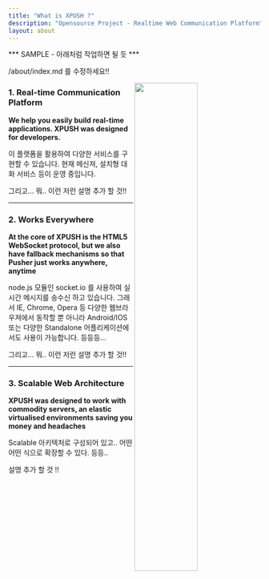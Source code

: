 ```yaml
---
title: "What is XPUSH ?"
description: "Opensource Project - Realtime Web Communication Platform"
layout: about
---
```


*** SAMPLE - 아래처럼 작업하면 될 듯 ***

/about/index.md 를 수정하세요!!

<img src="http://farm9.staticflickr.com/8358/8336375923_9f0dca4da9_o.png" width="50%" align="right">

### 1. Real-time Communication Platform

**We help you easily build real-time applications. XPUSH was designed for developers.**

이 플랫폼을 활용하여 다양한 서비스를 구현할 수 있습니다.
현재 메신져, 설치형 대화 서비스 등이 운영 중입니다.

그리고... 뭐.. 이런 저런 설명 추가 할 것!!


- - -

### 2. Works Everywhere

**At the core of XPUSH is the HTML5 WebSocket protocol, but we also have fallback mechanisms so that Pusher just works anywhere, anytime**

node.js 모듈인 socket.io 를 사용하여 실시간 메시지를 송수신 하고 있습니다. 그래서 IE, Chrome, Opera 등 다양한 웹브라우져에서 동작할 뿐 아니라 Android/IOS 또는 다양한 Standalone 어플리케이션에서도 사용이 가능합니다. 등등등…


그리고... 뭐.. 이런 저런 설명 추가 할 것!!


- - -

### 3. Scalable Web Architecture

**XPUSH was designed to work with commodity servers, an elastic virtualised environments saving you money and headaches**

Scalable 아키텍처로 구성되어 있고.. 어떤 어떤 식으로 확장할 수 있다. 등등..

설명 추가 할 것 !!
